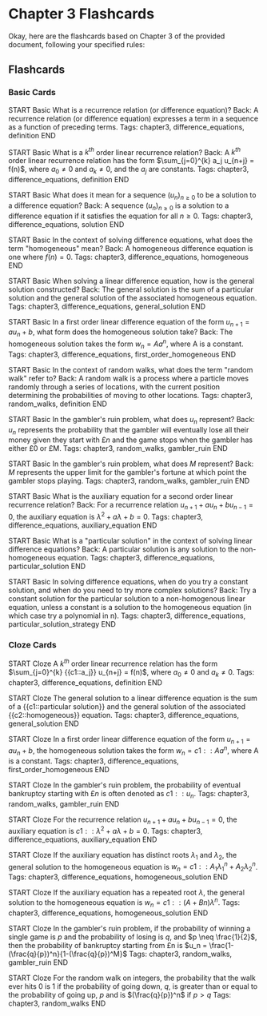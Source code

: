 # Chapter 3 Flashcards

Okay, here are the flashcards based on Chapter 3 of the provided document, following your specified rules:

## Flashcards

### Basic Cards
START
Basic
What is a recurrence relation (or difference equation)?
Back: A recurrence relation (or difference equation) expresses a term in a sequence as a function of preceding terms.
Tags: chapter3, difference_equations, definition
END

START
Basic
What is a $k^{th}$ order linear recurrence relation?
Back: A $k^{th}$ order linear recurrence relation has the form $\sum_{j=0}^{k} a_j u_{n+j} = f(n)$, where $a_0 \neq 0$ and $a_k \neq 0$, and the $a_j$ are constants.
Tags: chapter3, difference_equations, definition
END

START
Basic
What does it mean for a sequence $(u_n)_{n \ge 0}$ to be a solution to a difference equation?
Back: A sequence $(u_n)_{n \ge 0}$ is a solution to a difference equation if it satisfies the equation for all $n \ge 0$.
Tags: chapter3, difference_equations, solution
END

START
Basic
In the context of solving difference equations, what does the term "homogeneous" mean?
Back: A homogeneous difference equation is one where $f(n) = 0$.
Tags: chapter3, difference_equations, homogeneous
END

START
Basic
When solving a linear difference equation, how is the general solution constructed?
Back: The general solution is the sum of a particular solution and the general solution of the associated homogeneous equation.
Tags: chapter3, difference_equations, general_solution
END

START
Basic
In a first order linear difference equation of the form $u_{n+1} = au_n + b$, what form does the homogeneous solution take?
Back: The homogeneous solution takes the form $w_n = A a^n$, where A is a constant.
Tags: chapter3, difference_equations, first_order_homogeneous
END

START
Basic
In the context of random walks, what does the term "random walk" refer to?
Back: A random walk is a process where a particle moves randomly through a series of locations, with the current position determining the probabilities of moving to other locations.
Tags: chapter3, random_walks, definition
END

START
Basic
In the gambler's ruin problem, what does $u_n$ represent?
Back: $u_n$ represents the probability that the gambler will eventually lose all their money given they start with £$n$ and the game stops when the gambler has either £0 or £M.
Tags: chapter3, random_walks, gambler_ruin
END

START
Basic
In the gambler's ruin problem, what does $M$ represent?
Back: $M$ represents the upper limit for the gambler's fortune at which point the gambler stops playing.
Tags: chapter3, random_walks, gambler_ruin
END

START
Basic
What is the auxiliary equation for a second order linear recurrence relation?
Back: For a recurrence relation $u_{n+1} + au_n + bu_{n-1} = 0$, the auxiliary equation is $\lambda^2 + a \lambda + b = 0$.
Tags: chapter3, difference_equations, auxiliary_equation
END

START
Basic
What is a "particular solution" in the context of solving linear difference equations?
Back: A particular solution is any solution to the non-homogeneous equation.
Tags: chapter3, difference_equations, particular_solution
END

START
Basic
In solving difference equations, when do you try a constant solution, and when do you need to try more complex solutions?
Back: Try a constant solution for the particular solution to a non-homogenous linear equation, unless a constant is a solution to the homogeneous equation (in which case try a polynomial in n).
Tags: chapter3, difference_equations, particular_solution_strategy
END

### Cloze Cards
START
Cloze
A $k^{th}$ order linear recurrence relation has the form $\sum_{j=0}^{k} {{c1::a_j}} u_{n+j} = f(n)$, where $a_0 \neq 0$ and $a_k \neq 0$.
Tags: chapter3, difference_equations, definition
END

START
Cloze
The general solution to a linear difference equation is the sum of a {{c1::particular solution}} and the general solution of the associated {{c2::homogeneous}} equation.
Tags: chapter3, difference_equations, general_solution
END

START
Cloze
In a first order linear difference equation of the form $u_{n+1} = au_n + b$, the homogeneous solution takes the form $w_n = {{c1::A a^n}}$, where A is a constant.
Tags: chapter3, difference_equations, first_order_homogeneous
END

START
Cloze
In the gambler's ruin problem, the probability of eventual bankruptcy starting with £$n$ is often denoted as ${{c1::u_n}}$.
Tags: chapter3, random_walks, gambler_ruin
END

START
Cloze
For the recurrence relation $u_{n+1} + au_n + bu_{n-1} = 0$, the auxiliary equation is ${{c1::\lambda^2 + a\lambda + b = 0}}$.
Tags: chapter3, difference_equations, auxiliary_equation
END

START
Cloze
If the auxiliary equation has distinct roots $\lambda_1$ and $\lambda_2$, the general solution to the homogeneous equation is $w_n = {{c1::A_1 \lambda_1^n + A_2 \lambda_2^n}}$.
Tags: chapter3, difference_equations, homogeneous_solution
END

START
Cloze
If the auxiliary equation has a repeated root $\lambda$, the general solution to the homogeneous equation is $w_n = {{c1::(A+Bn)\lambda^n}}$.
Tags: chapter3, difference_equations, homogeneous_solution
END

START
Cloze
In the gambler's ruin problem, if the probability of winning a single game is $p$ and the probability of losing is $q$, and $p \neq \frac{1}{2}$, then the probability of bankruptcy starting from £n is $u_n = \frac{1-(\frac{q}{p})^n}{1-(\frac{q}{p})^M}$
Tags: chapter3, random_walks, gambler_ruin
END

START
Cloze
For the random walk on integers, the probability that the walk ever hits 0 is 1 if the probability of going down, $q$, is greater than or equal to the probability of going up, $p$ and is $(\frac{q}{p})^n$ if $p>q$
Tags: chapter3, random_walks
END
